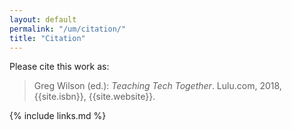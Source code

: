 ```yaml
---
layout: default
permalink: "/um/citation/"
title: "Citation"
---
```


Please cite this work as:

> Greg Wilson (ed.): *Teaching Tech Together*. Lulu.com, 2018,
> {{site.isbn}}, {{site.website}}.

{% include links.md %}

